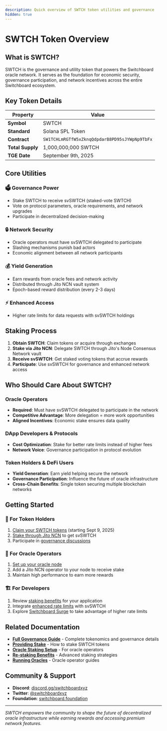 ```yaml
---
description: Quick overview of SWTCH token utilities and governance
hidden: true
---
```


# SWTCH Token Overview

## What is SWTCH?

SWTCH is the governance and utility token that powers the Switchboard oracle network. It serves as the foundation for economic security, governance participation, and network incentives across the entire Switchboard ecosystem.

## Key Token Details

| Property         | Value                                         |
| ---------------- | --------------------------------------------- |
| **Symbol**       | SWTCH                                         |
| **Standard**     | Solana SPL Token                              |
| **Contract**     | `SW1TCHLmRGTfW5xZknqQdpdarB8PD95sJYWpNp9TbFx` |
| **Total Supply** | 1,000,000,000 SWTCH                           |
| **TGE Date**     | September 9th, 2025                           |

## Core Utilities

### 🗳️ Governance Power

* Stake SWTCH to receive svSWTCH (staked-vote SWTCH)
* Vote on protocol parameters, oracle requirements, and network upgrades
* Participate in decentralized decision-making

### 🔒 Network Security

* Oracle operators must have svSWTCH delegated to participate
* Slashing mechanisms punish bad actors
* Economic alignment between all network participants

### 💰 Yield Generation

* Earn rewards from oracle fees and network activity
* Distributed through Jito NCN vault system
* Epoch-based reward distribution (every 2-3 days)

### ⚡ Enhanced Access

* Higher rate limits for data requests with svSWTCH holdings



## Staking Process

1. **Obtain SWTCH**: Claim tokens or acquire through exchanges
2. **Stake via Jito NCN**: Delegate SWTCH through Jito's Node Consensus Network vault
3. **Receive svSWTCH**: Get staked voting tokens that accrue rewards
4. **Participate**: Use svSWTCH for governance and enhanced network access

## Who Should Care About SWTCH?

### Oracle Operators

* **Required**: Must have svSWTCH delegated to participate in the network
* **Competitive Advantage**: More delegation = more work opportunities
* **Aligned Incentives**: Economic stake ensures data quality

### DApp Developers & Protocols

* **Cost Optimization**: Stake for better rate limits instead of higher fees
* **Network Voice**: Governance participation in protocol evolution

### Token Holders & DeFi Users

* **Yield Generation**: Earn yield helping secure the network
* **Governance Participation**: Influence the future of oracle infrastructure&#x20;
* **Cross-Chain Benefits**: Single token securing multiple blockchain networks

## Getting Started

### 🎯 For Token Holders

1. [Claim your SWTCH tokens](https://switchboard.xyz/claim) (starting Sept 9, 2025)
2. [Stake through Jito NCN](providing-stake-to-switchboard.md) to get svSWTCH
3. Participate in [governance discussions](governance-and-tokenomics.md#governance-process)

### 🔗 For Oracle Operators

1. [Set up your oracle node](running-a-switchboard-oracle/)
2. Add a Jito NCN operator to your node to receive stake
3. Maintain high performance to earn more rewards

### 🏗️ For Developers

1. Review [staking benefits](re-staking/) for your application
2. Integrate [enhanced rate limits](../product-documentation/data-feeds/) with svSWTCH
3. Explore [Switchboard Surge](../product-documentation/data-feeds/) to take advantage of higher rate limits

## Related Documentation

* [**Full Governance Guide**](governance-and-tokenomics.md) - Complete tokenomics and governance details
* [**Providing Stake**](providing-stake-to-switchboard.md) - How to stake SWTCH tokens
* [**Oracle Staking Setup**](enable-staking-to-your-oracle.md) - For oracle operators
* [**Re-staking Benefits**](re-staking/) - Advanced staking strategies
* [**Running Oracles**](running-a-switchboard-oracle/) - Oracle operator guides

## Community & Support

* **Discord**: [discord.gg/switchboardxyz](https://discord.gg/switchboardxyz)
* **Twitter**: [@switchboardxyz](https://x.com/switchboardxyz)
* **Foundation**: [switchboard.foundation](https://switchboard.foundation/)

***

_SWTCH empowers the community to shape the future of decentralized oracle infrastructure while earning rewards and accessing premium network features._
